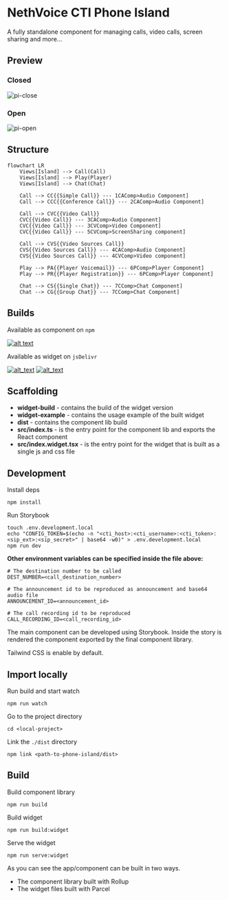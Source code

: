 # NethVoice CTI Phone Island

A fully standalone component for managing calls, video calls, screen sharing and more...

## Preview

### Closed

![pi-close](https://user-images.githubusercontent.com/6152486/205046804-98037726-7b2a-408b-b247-7053f0fc08e0.png)

### Open

![pi-open](https://user-images.githubusercontent.com/6152486/205046912-e32d81ad-781e-4985-bb35-397be675b4b7.png)

## Structure

```mermaid
flowchart LR
    Views[Island] --> Call(Call)
    Views[Island] --> Play(Player)
    Views[Island] --> Chat(Chat)

    Call --> CC{{Simple Call}} --- 1CAComp>Audio Component]
    Call --> CCC{{Conference Call}} --- 2CAComp>Audio Component]

    Call --> CVC{{Video Call}}
    CVC{{Video Call}} --- 3CAComp>Audio Component]
    CVC{{Video Call}} --- 3CVComp>Video Component]
    CVC{{Video Call}} --- 5CVComp>ScreenSharing component]

    Call --> CVS{{Video Sources Call}}
    CVS{{Video Sources Call}} --- 4CAComp>Audio Component]
    CVS{{Video Sources Call}} --- 4CVComp>Video component]

    Play --> PA{{Player Voicemail}} --- 6PComp>Player Component]
    Play --> PR{{Player Registration}} --- 6PComp>Player Component]

    Chat --> CS{{Single Chat}} --- 7CComp>Chat Component]
    Chat --> CG{{Group Chat}} --- 7CComp>Chat Component]
```

## Builds

Available as component on `npm`

[![alt text](https://img.shields.io/npm/dw/@nethesis/phone-island?label=npm&color=red&style=for-the-badge)](https://www.npmjs.com/package/@nethesis/phone-island)

Available as widget on `jsDelivr`

[![alt_text](https://img.shields.io/jsdelivr/gh/hw/nethesis/phone-island?label=jsdelivr-js&style=for-the-badge)](https://cdn.jsdelivr.net/gh/nethesis/phone-island/dist-widget/index.widget.js)
[![alt_text](https://img.shields.io/jsdelivr/gh/hw/nethesis/phone-island?label=jsdelivr-css&color=blue&style=for-the-badge)](https://cdn.jsdelivr.net/gh/nethesis/phone-island/dist-widget/index.widget.css)

## Scaffolding

- **widget-build** - contains the build of the widget version
- **widget-example** - contains the usage example of the built widget
- **dist** - contains the component lib build
- **src/index.ts** - is the entry point for the component lib and exports the React component
- **src/index.widget.tsx** - is the entry point for the widget that is built as a single js and css file

## Development

Install deps

```
npm install
```

Run Storybook

```
touch .env.development.local
echo "CONFIG_TOKEN=$(echo -n "<cti_host>:<cti_username>:<cti_token>:<sip_ext>:<sip_secret>" | base64 -w0)" > .env.development.local
npm run dev
```
**Other environment variables can be specified inside the file above:**

```
# The destination number to be called
DEST_NUMBER=<call_destination_number>

# The announcement id to be reproduced as announcement and base64 audio file
ANNOUNCEMENT_ID=<announcement_id>

# The call recording id to be reproduced
CALL_RECORDING_ID=<call_recording_id>
```

The main component can be developed using Storybook. Inside the story is rendered the component exported by the final component library.

Tailwind CSS is enable by default.

## Import locally

Run build and start watch

```
npm run watch
```

Go to the project directory

```
cd <local-project>
```

Link the `./dist` directory

```
npm link <path-to-phone-island/dist>
```

## Build

Build component library

```
npm run build
```

Build widget

```
npm run build:widget
```

Serve the widget

```
npm run serve:widget
```

As you can see the app/component can be built in two ways.

- The component library built with Rollup
- The widget files built with Parcel
